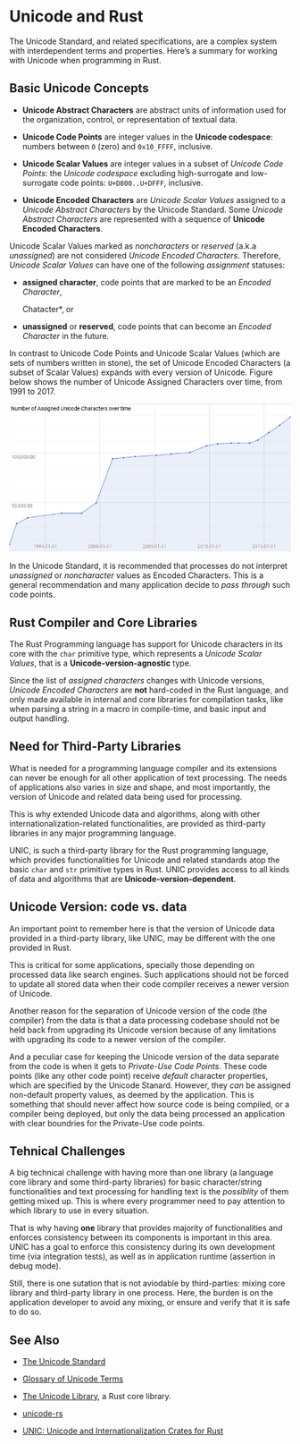 # Unicode and Rust

The Unicode Standard, and related specifications, are a complex system with interdependent terms
and properties. Here’s a summary for working with Unicode when programming in Rust.


## Basic Unicode Concepts

-   **Unicode Abstract Characters** are abstract units of information used for the organization,
    control, or representation of textual data.

-   **Unicode Code Points** are integer values in the **Unicode codespace**: numbers between `0`
    (zero) and `0x10_FFFF`, inclusive.

-   **Unicode Scalar Values** are integer values in a subset of *Unicode Code Points*: the
    *Unicode codespace* excluding high-surrogate and low-surrogate code points:
    `U+D800..U+DFFF`, inclusive.

-   **Unicode Encoded Characters** are *Unicode Scalar Values* assigned to a *Unicode Abstract
    Characters* by the Unicode Standard. Some *Unicode Abstract Characters* are represented with
    a sequence of **Unicode Encoded Characters**.

Unicode Scalar Values marked as *noncharacters* or *reserved* (a.k.a *unassigned*) are not
considered *Unicode Encoded Characters*. Therefore, *Unicode Scalar Values* can have one of the
following *assignment* statuses:

-   **assigned character**, code points that are marked to be an *Encoded Character*,


    Chatacter*, or

-   **unassigned** or **reserved**, code points that can become an *Encoded Character* in the
    future.

In contrast to Unicode Code Points and Unicode Scalar Values (which are sets of numbers written
in stone), the set of Unicode Encoded Characters (a subset of Scalar Values) expands with every
version of Unicode. Figure below shows the number of Unicode Assigned Characters over time, from
1991 to 2017.

![Number of Unicode Assigned Characters over time](images/Number-of-Unicode-Assigned-Characters-over-time.png)

In the Unicode Standard, it is recommended that processes do not interpret *unassigned* or
*noncharacter* values as Encoded Characters. This is a general recommendation and many
application decide to *pass through* such code points.


## Rust Compiler and Core Libraries

The Rust Programming language has support for Unicode characters in its core with the `char`
primitive type, which represents a *Unicode Scalar Values*, that is a
**Unicode-version-agnostic** type.

Since the list of *assigned characters* changes with Unicode versions, *Unicode Encoded
Characters* are **not** hard-coded in the Rust language, and only made available in internal and
core libraries for compilation tasks, like when parsing a string in a macro in compile-time, and
basic input and output handling.


## Need for Third-Party Libraries

What is needed for a programming language compiler and its extensions can never be enough for
all other application of text processing.  The needs of applications also varies in size and
shape, and most importantly, the version of Unicode and related data being used for processing.

This is why extended Unicode data and algorithms, along with other internationalization-related
functionalities, are provided as third-party libraries in any major programming language.

UNIC, is such a third-party library for the Rust programming language, which provides
functionalities for Unicode and related standards atop the basic `char` and `str` primitive
types in Rust. UNIC provides access to all kinds of data and algorithms that are
**Unicode-version-dependent**.


## Unicode Version: code vs. data

An important point to remember here is that the version of Unicode data provided in a
third-party library, like UNIC, may be different with the one provided in Rust.

This is critical for some applications, specially those depending on processed data like search
engines. Such applications should not be forced to update all stored data when their code
compiler receives a newer version of Unicode.

Another reason for the separation of Unicode version of the code (the compiler) from the data is
that a data processing codebase should not be held back from upgrading its Unicode version
because of any limitations with upgrading its code to a newer version of the compiler.

And a peculiar case for keeping the Unicode version of the data separate from the code is when
it gets to *Private-Use Code Points*. These code points (like any other code point) receive
*default* character properties, which are specified by the Unicode Stanard. However, they *can*
be assigned non-default property values, as deemed by the application. This is something that
should never affect how source code is being compiled, or a compiler being deployed, but only
the data being processed an application with clear boundries for the Private-Use code points.

## Tehnical Challenges

A big technical challenge with having more than one library (a language core library and some
third-party libraries) for basic character/string functionalities and text processing for
handling text is the *possiblity* of them getting mixed up. This is where every programmer need
to pay attention to which library to use in every situation.

That is why having **one** library that provides majority of functionalities and enforces
consistency between its components is important in this area. UNIC has a goal to enforce this
consistency during its own development time (via integration tests), as well as in application
runtime (assertion in debug mode).

Still, there is one sutation that is not aviodable by third-parties: mixing core library and
third-party library in one process.  Here, the burden is on the application developer to avoid
any mixing, or ensure and verify that it is safe to do so.


## See Also

-   [The Unicode Standard](http://www.unicode.org/versions/latest/)

-   [Glossary of Unicode Terms](http://www.unicode.org/glossary/)

-   [The Unicode Library](https://doc.rust-lang.org/1.0.0/unicode/), a Rust core library.

-   [unicode-rs](https://github.com/unicode-rs)

-   [UNIC: Unicode and Internationalization Crates for
    Rust](https://github.com/behnam/rust-unic/)
